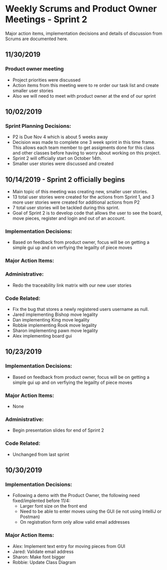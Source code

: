 # Weekly Scrums and Product Owner Meetings - Sprint 2
Major action items, implementation decisions and details of discussion from Scrums are documented here. 

## 11/30/2019
### Product owner meeting
   - Project priorities were discussed
   - Action items from this meeting were to re order our task list and create smaller user stories 
   - Also we will need to meet with product owner at the end of our sprint

## 10/02/2019
### Sprint Planning Decisions:
  - P2 is Due Nov 4 which is about 5 weeks away
  - Decision was made to complete one 3 week sprint in this time frame. This allows each team member to get assigments 
  done for this class and other classes before having to worry about working on this project. 
  - Sprint 2 will officially start on October 14th. 
  - Smaller user stories were discussed and created
  
## 10/14/2019 - Sprint 2 officially begins
 - Main topic of this meeting was creating new, smaller user stories. 
 - 13 total user stories were created for the actions from Sprint 1, and 3 more user stories were created for additional actions from P2
 - 7 total user stories will be tackled during this sprint. 
 - Goal of Sprint 2 is to develop code that allows the user to see the board, move pieces, register and login and out of an account. 
### Implementation Decisions: 
- Based on feedback from product owner, focus will be on getting a simple gui up and on verfiying the legailty of piece moves
### Major Action Items:
### Administrative:
  - Redo the traceability link matrix with our new user stories

### Code Related:
- Fix the bug that stores a newly registered users username as null. 
- Jared implementing Bishop move legality
- Dan implementing King move legality
- Robbie implementing Rook move legality
- Sharon implementing pawn move legality
- Alex implementing board gui

  

## 10/23/2019
### Implementation Decisions: 
- Based on feedback from product owner, focus will be on getting a simple gui up and on verfiying the legailty of piece moves
### Major Action Items:
  - None
### Administrative:
  - Begin presentation slides for end of Sprint 2

### Code Related:
  - Unchanged from last sprint
  
  
 ## 10/30/2019
 ### Implementation Decisions: 
- Following a demo with the Product Owner, the following need fixed/implented before 11/4:
  - Larger font size on the front end
  - Need to be able to enter moves using the GUI (ie not using IntelliJ or Postman)
  - On registration form only allow valid email addresses
 ### Major Action Items:
   - Alex: Implement text entry for moving pieces from GUI
   - Jared: Validate email address
   - Sharon: Make font bigger
   - Robbie: Update Class Diagram
   
